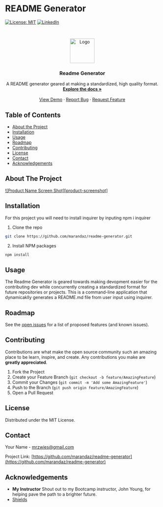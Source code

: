 # README Generator

[![License: MIT](https://img.shields.io/badge/License-MIT-yellow.svg)](https://opensource.org/licenses/MIT)
[![LinkedIn](https://img.shields.io/badge/-LinkedIn-black.svg?style=flat-square&logo=linkedin&colorB=555)](https://www.linkedin.com/in/maranda-zwieschowski/)

<br />
<p align="center">
  <a href="https://github.com/marandaz/readme-generator">
    <img src="images/logo.png" alt="Logo" width="80" height="80">
  </a>

  <h3 align="center">Readme Generator</h3>

  <p align="center">
    A README generator geared at making a standardized, high quality format.
    <br />
    <a href="https://github.com/marandaz/readme-generator"><strong>Explore the docs »</strong></a>
    <br />
    <br />
    <a href="https://github.com/marandaz/readme-generator">View Demo</a>
    ·
    <a href="https://github.com/marandaz/readme-generator/issues">Report Bug</a>
    ·
    <a href="https://github.com/marandaz/readme-generator/issues">Request Feature</a>
  </p>
</p>



## Table of Contents

* [About the Project](#about-the-project) 
* [Installation](#installation)
* [Usage](#usage)
* [Roadmap](#roadmap)
* [Contributing](#contributing)
* [License](#license)
* [Contact](#contact)
* [Acknowledgements](#acknowledgements)


## About The Project

[![Product Name Screen Shot][product-screenshot]](https://example.com)


## Installation

For this project you will need to install inquirer by inputing npm i inquirer

1. Clone the repo
```sh
git clone https://github.com/marandaz/readme-generator.git
```
2. Install NPM packages
```sh
npm install
```


## Usage

The Readme Generator is geared towards making devopment easier for the contributing dev while concurrently creating a standardized format for future repositories or projects. This is a command-line application that dynamicaklly generates a README.md file from user input using inquirer.


## Roadmap

See the [open issues](https://github.com/marandaz/readme-generator/issues) for a list of proposed features (and known issues).


## Contributing

Contributions are what make the open source community such an amazing place to be learn, inspire, and create. Any contributions you make are **greatly appreciated**.

1. Fork the Project
2. Create your Feature Branch (`git checkout -b feature/AmazingFeature`)
3. Commit your Changes (`git commit -m 'Add some AmazingFeature'`)
4. Push to the Branch (`git push origin feature/AmazingFeature`)
5. Open a Pull Request


## License

Distributed under the MIT License.

## Contact

Your Name - mrzwies@gmail.com

Project Link: [https://github.com/marandaz/readme-generator](https://github.com/marandaz/readme-generator)

## Acknowledgements

* **My Instructor** Shout out to my Bootcamp instructor, John Young, for helping pave the path to a brighter future.  
* [Shields](https://shields.io/)
